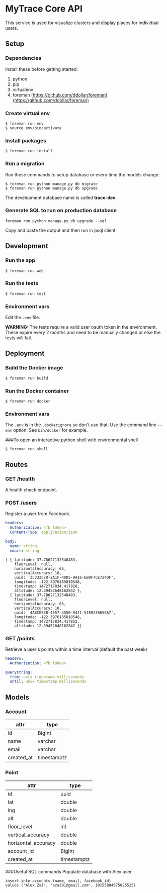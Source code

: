# MyTrace Core API
This service is used for visualize clusters and display places for individual users.


## Setup

### Dependencies
Install these before getting started.

1. python
2. pip
3. virtualenv
4. foreman [https://github.com/ddollar/foreman](https://github.com/ddollar/foreman)

### Create virtual env
```
$ foreman run env
$ source env/bin/activate
```
### Install packages
```
$ foreman run install
```

### Run a migration
Run these commands to setup database or every time the models change.
```
$ foreman run python manage.py db migrate
$ foreman run python manage.py db upgrade
```

The development database name is called **trace-dev**

### Generate SQL to run on production database
```
foreman run python manage.py db upgrade --sql
```
Copy and paste the output and then run in psql client

## Development

### Run the app
```
$ foreman run web
```

### Run the tests
```
$ foreman run test
```

### Environment vars
Edit the `.env` file.

**WARNING:** The tests require a valid user oauth token in the environment. These expire every 2 months and need to be manually changed or else the tests will fail.

## Deployment

### Build the Docker image
```
$ foreman run build
```

### Run the Docker container
```
$ foreman run docker
```

### Environment vars
The `.env` is in the `.dockerignore` so don't use that. Use the command line `--env` option. See `bin/docker` for example.

###To open an interactive python shell with environmental shell
```
$ foreman run shell
```

## Routes

### GET /health
A health check endpoint.

### POST /users
Register a user from Facebook.
```yaml
headers:
  Authorization: <fb token>
  Content-Type: application/json

body:
  name: string
  email: string
```

```
[ { latitude: 37.78627132548483,
    floorLevel: null,
    horizontalAccuracy: 65,
    verticalAccuracy: 10,
    uuid: '3C332578-2A1F-40D5-9A16-EB9F7CE724DF',
    longitude: -122.3976185810548,
    timestamp: 1472717834.417828,
    altitude: 12.39452648162842 },
  { latitude: 37.78627132548483,
    floorLevel: null,
    horizontalAccuracy: 65,
    verticalAccuracy: 10,
    uuid: '4ABCE83B-4557-4556-9421-51E0238656A7',
    longitude: -122.3976185810548,
    timestamp: 1472717834.417852,
    altitude: 12.39452648162842 }]
```

### GET /points
Retrieve a user's points within a time interval (default the past week)
```yaml
headers:
  Authorization: <fb token>

querystring:
  from: unix timestamp milliseconds
  until: unix timestamp milliseconds
```

## Models

### Account
| attr | type |
| ---  | ---  |
| id   | BigInt |
| name | varchar |
| email | varchar |
| created_at | timestamptz |

### Point
| attr | type |
| ---  | ---  |
| id   | uuid |
| lat  | double |
| lng  | double |
| alt  | double |
| floor_level | int |
| vertical_accuracy | double |
| horizontal_accuracy | double |
| account_id | BigInt |
| created_at | timestamptz |

###Useful SQL commands
Populate database with Alex user
```
insert into accounts (name, email, facebook_id)
values ('Alex Zai', 'azai91@gmail.com', 10155884975025525)
```





